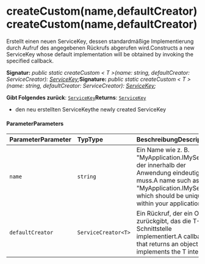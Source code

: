 # <a name="createcustomnamedefaultcreator"></a><span data-ttu-id="27440-101">createCustom(name,defaultCreator)</span><span class="sxs-lookup"><span data-stu-id="27440-101">createCustom(name,defaultCreator)</span></span>




<span data-ttu-id="27440-102">Erstellt einen neuen ServiceKey, dessen standardmäßige Implementierung durch Aufruf des angegebenen Rückrufs abgerufen wird.</span><span class="sxs-lookup"><span data-stu-id="27440-102">Constructs a new ServiceKey whose default implementation will be obtained by invoking the specified callback.</span></span>

<span data-ttu-id="27440-103">**Signatur:** _public static createCustom < T >(name: string, defaultCreator: ServiceCreator<T>): [ServiceKey](../sp-core-library/servicekey.md)<T>;_</span><span class="sxs-lookup"><span data-stu-id="27440-103">**Signature:** _public static createCustom < T >(name: string, defaultCreator: ServiceCreator<T>): [ServiceKey](../sp-core-library/servicekey.md)<T>;_</span></span>

<span data-ttu-id="27440-104">**Gibt Folgendes zurück**: [`ServiceKey`](../sp-core-library/servicekey.md)<T></span><span class="sxs-lookup"><span data-stu-id="27440-104">**Returns**: [`ServiceKey`](../sp-core-library/servicekey.md)<T></span></span>



- <span data-ttu-id="27440-105">den neu erstellten ServiceKey</span><span class="sxs-lookup"><span data-stu-id="27440-105">the newly created ServiceKey</span></span>

#### <a name="parameters"></a><span data-ttu-id="27440-106">Parameter</span><span class="sxs-lookup"><span data-stu-id="27440-106">Parameters</span></span>


| <span data-ttu-id="27440-107">Parameter</span><span class="sxs-lookup"><span data-stu-id="27440-107">Parameter</span></span>    | <span data-ttu-id="27440-108">Typ</span><span class="sxs-lookup"><span data-stu-id="27440-108">Type</span></span>    | <span data-ttu-id="27440-109">Beschreibung</span><span class="sxs-lookup"><span data-stu-id="27440-109">Description</span></span> |
|:-------------|:---------------|:------------|
| `name`    | `string` | <span data-ttu-id="27440-110">Ein Name wie z. B. "MyApplication.IMyService", der innerhalb der Anwendung eindeutig sein muss.</span><span class="sxs-lookup"><span data-stu-id="27440-110">A name such as "MyApplication.IMyService" which should be unique within your application.</span></span> |
| `defaultCreator`    | `ServiceCreator<T>` | <span data-ttu-id="27440-111">Ein Rückruf, der ein Objekt zurückgibt, das die T-Schnittstelle implementiert.</span><span class="sxs-lookup"><span data-stu-id="27440-111">A callback that returns an object that implements the T interface</span></span> |


